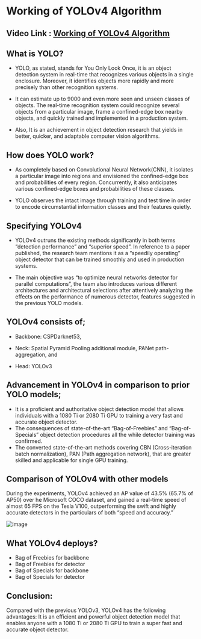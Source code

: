 # Working of YOLOv4 Algorithm

## Video Link : [Working of YOLOv4 Algorithm](https://drive.google.com/file/d/1-BoN5OBD18u1OoYUbGw_bhxAUq3Y2nPR/view?usp=sharing)

## What is YOLO?
 
- YOLO, as stated, stands for You Only Look Once, it is an object detection system in real-time that recognizes various objects in a single enclosure. Moreover, it identifies objects more rapidly and more precisely than other recognition systems. 

- It can estimate up to 9000 and even more seen and unseen classes of objects. The real-time recognition system could recognize several objects from a particular image, frame a confined-edge box nearby objects, and quickly trained and implemented in a production system.
- Also, It is an achievement in object detection research that yields in better, quicker, and adaptable computer vision algorithms. 

## How does YOLO work?
 

- As completely based on Convolutional Neural Network(CNN), it isolates a particular image into regions and envisioned the confined-edge box and probabilities of every region. Concurrently, it also anticipates various confined-edge boxes and probabilities of these classes.  

- YOLO observes the intact image through training and test time in order to encode circumstantial information classes and their features quietly. 

## Specifying YOLOv4 
 

- YOLOv4 outruns the existing methods significantly in both terms “detection performance” and “superior speed”. In reference to a paper published, the research team mentions it as a “speedily operating” object detector that can be trained smoothly and used in production systems. 

- The main objective was “to optimize neural networks detector for parallel computations”, the team also introduces various different architectures and architectural selections after attentively analyzing the effects on the performance of numerous detector, features suggested in the previous YOLO models.

## YOLOv4 consists of;

 - Backbone: CSPDarknet53, 

- Neck: Spatial Pyramid Pooling additional module, PANet path-aggregation, and 

- Head: YOLOv3 

## Advancement in YOLOv4 in comparison to prior YOLO models;
 

- It is a proficient and authoritative object detection model that allows individuals with a 1080 Ti or 2080 Ti GPU to training a very fast and accurate object detector.
- The consequences of state-of-the-art “Bag-of-Freebies” and “Bag-of-Specials” object detection procedures all the while detector training was confirmed.
- The converted state-of-the-art methods covering CBN (Cross-iteration batch normalization), PAN (Path aggregation network), that are greater skilled and applicable for single GPU training.

## Comparison of YOLOv4 with other models
 

During the experiments, YOLOv4 achieved an AP value of 43.5% (65.7% of AP50) over he Microsoft COCO dataset, and gained a real-time speed of almost 65 FPS on the Tesla V100, outperforming the swift and highly accurate detectors in the particulars of both “speed and accuracy.” 

![image](https://user-images.githubusercontent.com/63282184/143771497-30037af9-c0b9-433b-9234-bf37c036b48d.png)


## What YOLOv4 deploys?

- Bag of Freebies for backbone
- Bag of Freebies for detector
- Bag of Specials for backbone
- Bag of Specials for detector

## Conclusion:

Compared with the previous YOLOv3, YOLOv4 has the following advantages: It is an efficient and powerful object detection model that enables anyone with a 1080 Ti or 2080 Ti GPU to train a super fast and accurate object detector.
